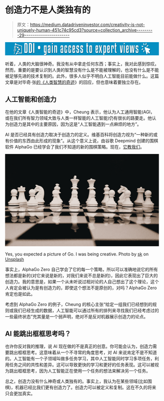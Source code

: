 # 创造力不是人类独有的

> 原文：<https://medium.datadriveninvestor.com/creativity-is-not-uniquely-human-451c74c95cd3?source=collection_archive---------29----------------------->

[![](img/9a756efb54779c5ab679d95bbd2dfac9.png)](http://www.track.datadriveninvestor.com/1126A)

听着，人类的大脑很神奇。我没有从中拿走任何东西；事实上，我对此感到惊叹。然而，重要的是要认识到人类的智慧没有什么是不能被理解的，也没有什么是不能被足够先进的技术复制的。此外，很多人似乎不明白人工智能目前能做什么。这篇文章是对毕奇·张[的《人类智慧的奇迹](https://medium.com/datadriveninvestor/the-wonder-of-human-intelligence-97d5971ce0b0)》的回应，但也意味着要独立存在。

## 人工智能和创造力

在他的文章《人类智能的奇迹》中，Cheung 表示，他认为人工通用智能(AGI，或在我们所有智力领域大致与人类一样智能的人工智能)仍有很长的路要走。他认为创造力是其中的主要原因，因为这是“人工智能遇到一点麻烦的地方”。

AI 是否已经具有创造力取决于创造力的定义。维基百科将创造力视为“一种新的或有价值的东西由此形成的现象”。从这个意义上说，由谷歌 Deepmind 创建的围棋软件 AlphaGo 已经学会了我们不知道的新的围棋策略。现在，[它教我们](https://alphagoteach.deepmind.com/)。

![](img/676676bfb156e6b42b2141504cd07cc5.png)

Yes, you expected a picture of Go. I was being creative. Photo by [sk](https://unsplash.com/photos/CNBRg1K9QvQ?utm_source=unsplash&utm_medium=referral&utm_content=creditCopyText) on [Unsplash](https://unsplash.com/search/photos/chess?utm_source=unsplash&utm_medium=referral&utm_content=creditCopyText)

事实上，AlphaGo Zero 自己学会了它的每一个策略，所以可以准确地说它的所有想法都是新的(对它来说是新的，对我们来说不总是新的)，因此它表现出了巨大的创造力。我的意思是，如果一个从未听说过相对论的人自己想出了这个理论，这个人肯定会被认为是有创造力的，即使这个想法不是原创的，对吗？AlphaGo Zero 肯定也是如此。

考虑到 AlphaGo Zero 的例子，Cheung 的核心主张“给定一组我们已经想到的规则或我们已经生成的数据，人工智能可以通过所有的排列来寻找我们已经考虑过的一些最终状态”充其量是一个弱声明，绝对不是反对机器展示创造力的论点。

## AI 能跳出框框思考吗？

也许你反对我的推理，说 AI 现在做的不是真正的创意。你可能会认为，创造力需要跳出框框思考。这意味着从一个不寻常的角度思考，对 AI 来说肯定不是不知道的。人工智能有一个子领域叫做多任务学习，其中人工智能同时学习多项任务，利用任务之间的共性和差异。这可以导致更快的学习和更好的任务表现。这可以被视为跳出框框思考，因为人工智能正在使用一个任务的想法来解决另一个任务。

总之，创造力没有什么神奇或人类独有的。事实上，我认为在某些领域(比如围棋)，机器已经比我们更有创造力了。创造力可以被定义和复制。这在不久的将来只会更加真实。